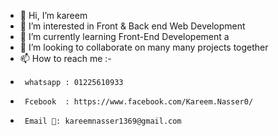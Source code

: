 - 👋 Hi, I’m kareem
- 👀 I’m interested in Front & Back end Web Development
- 🌱 I’m currently learning Front-End Developement a
- 💞️ I’m looking to collaborate on many many projects together
- 📫 How to reach me :-
-      whatsapp : 01225610933
-      Fcebook  : https://www.facebook.com/Kareem.Nasser0/
-      Email 📧: kareemnasser1369@gmail.com
  
